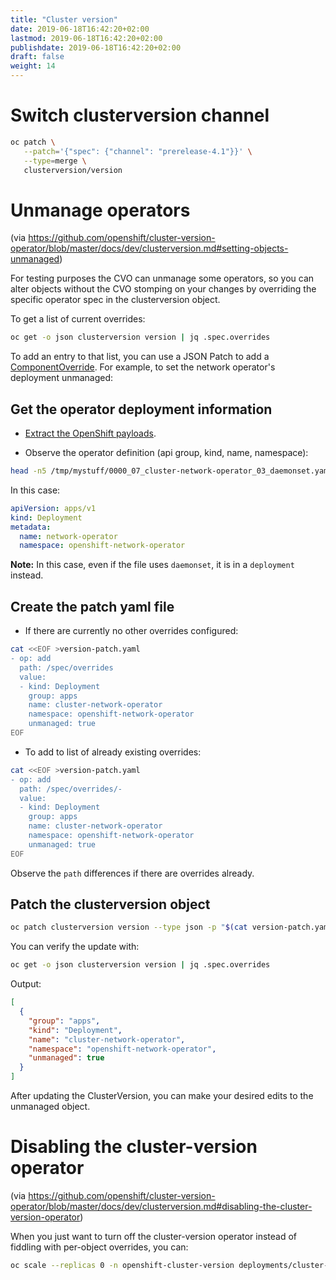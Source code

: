 ```yaml
---
title: "Cluster version"
date: 2019-06-18T16:42:20+02:00
lastmod: 2019-06-18T16:42:20+02:00
publishdate: 2019-06-18T16:42:20+02:00
draft: false
weight: 14
---
```


# Switch clusterversion channel

```bash
oc patch \
   --patch='{"spec": {"channel": "prerelease-4.1"}}' \
   --type=merge \
   clusterversion/version
```

# Unmanage operators

(via https://github.com/openshift/cluster-version-operator/blob/master/docs/dev/clusterversion.md#setting-objects-unmanaged)

For testing purposes the CVO can unmanage some operators, so you can alter
objects without the CVO stomping on your changes by overriding the specific
operator spec in the clusterversion object.

To get a list of current overrides:

```bash
oc get -o json clusterversion version | jq .spec.overrides
```

To add an entry to that list, you can use a JSON Patch to add a [ComponentOverride](https://godoc.org/github.com/openshift/api/config/v1#ComponentOverride). For example, to set the network operator's deployment unmanaged:

## Get the operator deployment information

* [Extract the OpenShift payloads](oc/#extract-the-openshift-payloads-aka-files-assets-etc).

* Observe the operator definition (api group, kind, name, namespace):

```bash
head -n5 /tmp/mystuff/0000_07_cluster-network-operator_03_daemonset.yaml
```

In this case:

```yaml
apiVersion: apps/v1
kind: Deployment
metadata:
  name: network-operator
  namespace: openshift-network-operator
```

**Note:** In this case, even if the file uses `daemonset`, it is in a `deployment` instead.

## Create the patch yaml file

* If there are currently no other overrides configured:

```bash
cat <<EOF >version-patch.yaml
- op: add
  path: /spec/overrides
  value:
  - kind: Deployment
    group: apps
    name: cluster-network-operator
    namespace: openshift-network-operator
    unmanaged: true
EOF
```

* To add to list of already existing overrides:

```bash
cat <<EOF >version-patch.yaml
- op: add
  path: /spec/overrides/-
  value:
  - kind: Deployment
    group: apps
    name: cluster-network-operator
    namespace: openshift-network-operator
    unmanaged: true
EOF
```

Observe the `path` differences if there are overrides already.

## Patch the clusterversion object

```bash
oc patch clusterversion version --type json -p "$(cat version-patch.yaml)"
```

You can verify the update with:

```bash
oc get -o json clusterversion version | jq .spec.overrides
```

Output:

```json
[
  {
    "group": "apps",
    "kind": "Deployment",
    "name": "cluster-network-operator",
    "namespace": "openshift-network-operator",
    "unmanaged": true
  }
]
```

After updating the ClusterVersion, you can make your desired edits to the unmanaged object.


# Disabling the cluster-version operator
(via https://github.com/openshift/cluster-version-operator/blob/master/docs/dev/clusterversion.md#disabling-the-cluster-version-operator)

When you just want to turn off the cluster-version operator instead of fiddling with per-object overrides, you can:

```bash
oc scale --replicas 0 -n openshift-cluster-version deployments/cluster-version-operator
```
